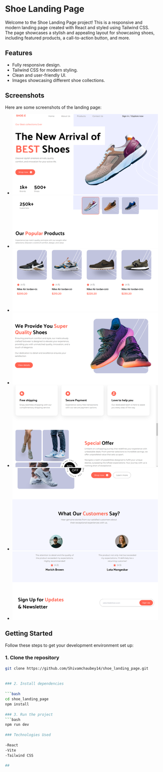 # Shoe Landing Page

Welcome to the Shoe Landing Page project! This is a responsive and modern landing page created with React and styled using Tailwind CSS. The page showcases a stylish and appealing layout for showcasing shoes, including featured products, a call-to-action button, and more.

## Features
- Fully responsive design.
- Tailwind CSS for modern styling.
- Clean and user-friendly UI.
- Images showcasing different shoe collections.

## Screenshots
Here are some screenshots of the landing page:

- ![Screenshot 1](./screenshots/image1.png)
- ![Screenshot 2](./screenshots/image2.png)
- ![Screenshot 3](./screenshots/image3.png)
- ![Screenshot 4](./screenshots/image4.png)
- ![Screenshot 5](./screenshots/image5.png)
- ![Screenshot 6](./screenshots/image6.png)
- ![Screenshot 7](./screenshots/image7.png)

## Getting Started

Follow these steps to get your development environment set up:

### 1. Clone the repository

```bash
git clone https://github.com/Shivamchaubey14/shoe_landing_page.git


### 2. Install dependencies

```bash
cd shoe_landing_page
npm install

### 3. Run the project
```bash 
npm run dev

### Technologies Used

-React
-Vite
-Tailwind CSS

##